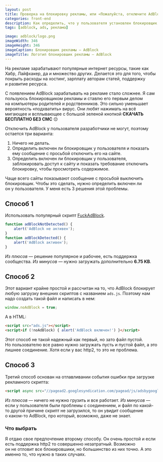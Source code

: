 ```yaml
---
layout: post
title: Проверка на блокировку рекламы, или «Пожалуйста, отключите AdBlock»
categories: front-end
description: Как определить, что у пользователя установлен блокировщик рекламы AdBlock, AdGuard и другие.
tags: [adblock, ads, реклама]

image: adblock/logo.png
imageWidth: 346
imageHeight: 346
imageCaption: Блокировшик рекламы — AdBlock
imageTitle: Логотип блокировшик рекламы — AdBlock
---
```


На рекламе зарабатывают популярные интернет ресурсы, такие как Хабр, Лайфхакер, да и множество других. Делается это для того, чтобы покрыть расходы на хостинг, зарплату авторам статей, поддержку и развитие ресурса.

С появлением AdBlock зарабатывать на рекламе стало сложнее. Я сам пользуюсь блокировщиком рекламы и ставлю его первым делом на компьютеры родителей и родственников. Это сильно уменьшает вероятность «подхватить» вирус. Они любят нажимать на всё мигающее и всплывающее с большой зеленой кнопкой **СКАЧАТЬ БЕСПЛАТНО БЕЗ СМС** 😔

Отключить AdBlock у пользователя разработчики не могут, поэтому остается три варианта:
1. Ничего не делать.
2. Определить включен ли блокировщик у пользователя и показать ему сообщение с просьбой отключить его на сайте.
3. Определить включен ли блокировщик у пользователя, заблокировать доступ к сайту и показать требование отключить блокировку, чтобы просмотреть содержимое.

<!-- more -->

Чаще всего сайты показывают сообщение с просьбой выключить блокировщик. Чтобы это сделать, нужно определить включен ли он у пользователя. У меня есть 3 решения этой проблемы.

## Способ 1

Использовать популярный скрипт [FuckAdBlock](https://github.com/sitexw/FuckAdBlock).

```js
function adBlockNotDetected() {
    alert('AdBlock не активен');
}
function adBlockDetected() {
    alert('AdBlock активен');
}
```

*Из плюсов* — решение популярное и рабочее, есть поддержка сообщества.
*Из минусов* — нужно загружать дополнительно **6.75 KB**.

## Способ 2

Этот вариант крайне простой и рассчитан на то, что AdBlock блокирует любую загрузку внешних скриптов с названием `ads.js`. Поэтому нам надо создать такой файл и написать в нем:

```js
window.noAdBlock = true;
```

А в HTML:

```html
<script src="ads.js"></script>
<script>if (!noAdBlock) { alert('AdBlock включен!') }</script>
```

Этот способ не такой надежный как первый, но зато файл пустой. Но пользователю все равно нужно загружать пусть и пустой файл, а это лишнее соединение. Хотя если у вас http2, то это не проблема.

## Способ 3

Третий способ основан на отлавливании события ошибки при загрузке рекламного скрипта:

```html
<script async src="//pagead2.googlesyndication.com/pagead/js/adsbygoogle.js"  onerror="alert('AdBlock включен!')"></script>
```

*Из плюсов* — ничего не нужно грузить и все работает.
*Из минусов* — если у пользователя были проблемы с соединением, и файл по какой-то другой причине скрипт не загрузился, то он увидит сообщение о каком-то AdBlock, про который, возможно, даже не знает.


### Что выбрать

Я отдаю свое предпочтение второму способу. Он очень простой и если есть поддержка http2 то совершенно незатратный. Возможно он не отловит все блокировшики, но большинство из них точно. А это именно то, что нужно в таких случаях.
